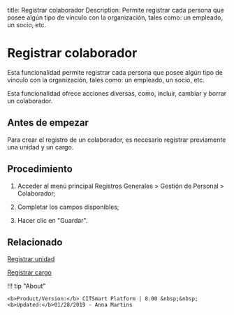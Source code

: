 title: Registrar colaborador
Description: Permite registrar cada persona que posee algún tipo de vínculo con la organización, tales como: un empleado, un socio, etc.
# Registrar colaborador


Esta funcionalidad permite registrar cada persona que posee algún tipo de
vínculo con la organización, tales como: un empleado, un socio, etc.

Esta funcionalidad ofrece acciones diversas, como, incluir, cambiar y borrar un
colaborador.

Antes de empezar
--------------------

Para crear el registro de un colaborador, es necesario registrar previamente una
unidad y un cargo.

Procedimiento
-----------------

1.  Acceder al menú principal Registros Generales \> Gestión de Personal \>
    Colaborador;

2.  Completar los campos disponibles;

3.  Hacer clic en "Guardar".



Relacionado
-------

[Registrar unidad](/es-es/citsmart-platform-8/platform-administration/region-and-language/register-unit.html)

[Registrar cargo](/es-es/citsmart-platform-8/initial-settings/access-settings/user/position.html)

!!! tip "About"

    <b>Product/Version:</b> CITSmart Platform | 8.00 &nbsp;&nbsp;
    <b>Updated:</b>01/28/2019 - Anna Martins

